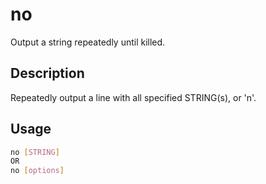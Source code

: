 # no
Output a string repeatedly until killed.

## Description
Repeatedly output a line with all specified STRING(s), or 'n'.

## Usage
```bash
no [STRING]
OR
no [options]
```